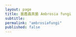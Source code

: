 ```yaml
---
layout: page
title: 菌蠹蟲真菌 Ambrosia fungi
subtitle: 
permalink: "ambrosiafungi"
published: false
---
```

